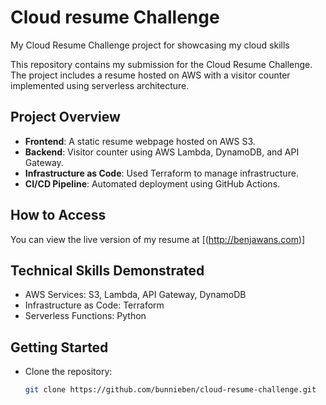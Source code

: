 # Cloud resume Challenge
My Cloud Resume Challenge project for showcasing my cloud skills

This repository contains my submission for the Cloud Resume Challenge. The project includes a resume hosted on AWS with a visitor counter implemented using serverless architecture.

## Project Overview
- **Frontend**: A static resume webpage hosted on AWS S3.
- **Backend**: Visitor counter using AWS Lambda, DynamoDB, and API Gateway.
- **Infrastructure as Code**: Used Terraform to manage infrastructure.
- **CI/CD Pipeline**: Automated deployment using GitHub Actions.

## How to Access
You can view the live version of my resume at [(http://benjawans.com)]
## Technical Skills Demonstrated
- AWS Services: S3, Lambda, API Gateway, DynamoDB
- Infrastructure as Code: Terraform
- Serverless Functions: Python

## Getting Started
- Clone the repository:
  ```bash
  git clone https://github.com/bunnieben/cloud-resume-challenge.git
